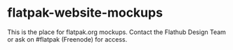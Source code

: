 # flatpak-website-mockups

This is the place for flatpak.org mockups. Contact the Flathub Design Team or ask on #flatpak (Freenode) for access.
